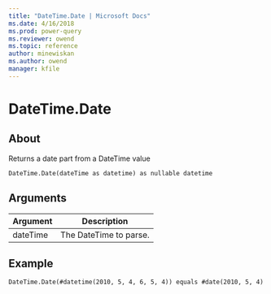 ```yaml
---
title: "DateTime.Date | Microsoft Docs"
ms.date: 4/16/2018
ms.prod: power-query
ms.reviewer: owend
ms.topic: reference
author: minewiskan
ms.author: owend
manager: kfile
---
```

# DateTime.Date

  
## About  
Returns a date part from a DateTime value  
  
```  
DateTime.Date(dateTime as datetime) as nullable datetime  
```  
  
## Arguments  
  
|Argument|Description|  
|------------|---------------|  
|dateTime|The DateTime to parse.|  
  
## Example  
  
```  
DateTime.Date(#datetime(2010, 5, 4, 6, 5, 4)) equals #date(2010, 5, 4)  
```  
